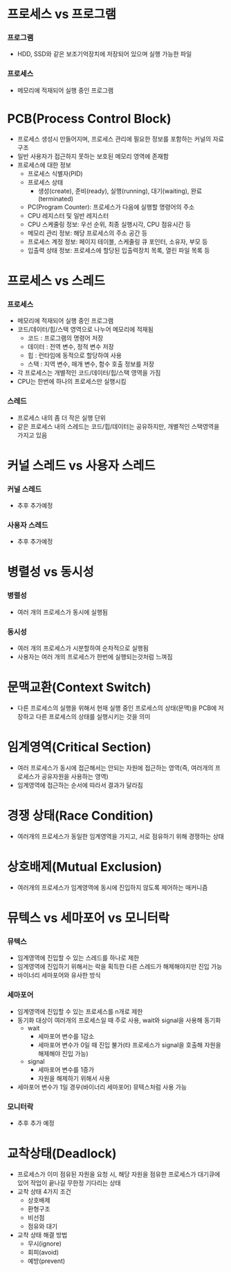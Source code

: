 
# 프로세스 vs 프로그램
### 프로그램
* HDD, SSD와 같은 보조기억장치에 저장되어 있으며 실행 가능한 파일
### 프로세스
* 메모리에 적재되어 실행 중인 프로그램

# PCB(Process Control Block)
* 프로세스 생성시 만들어지며, 프로세스 관리에 필요한 정보를 포함하는 커널의 자료구조
* 일반 사용자가 접근하지 못하는 보호된 메모리 영역에 존재함
* 프로세스에 대한 정보
  * 프로세스 식별자(PID)
  * 프로세스 상태
    * 생성(create), 준비(ready), 실행(running), 대기(waiting), 완료(terminated)
  * PC(Program Counter): 프로세스가 다음에 실행할 명령어의 주소
  * CPU 레지스터 및 일반 레지스터
  * CPU 스케줄링 정보: 우선 순위, 최종 실행시각, CPU 점유시간 등
  * 메모리 관리 정보: 해당 프로세스의 주소 공간 등
  * 프로세스 계정 정보: 페이지 테이블, 스케줄링 큐 포인터, 소유자, 부모 등
  * 입출력 상태 정보: 프로세스에 할당된 입출력장치 목록, 열린 파일 목록 등

# 프로세스 vs 스레드
### 프로세스
* 메모리에 적재되어 실행 중인 프로그램
* 코드/데이터/힙/스택 영역으로 나누어 메모리에 적재됨
  * 코드 : 프로그램의 명령어 저장
  * 데이터 : 전역 변수, 정적 변수 저장
  * 힙 : 런타임에 동적으로 할당하여 사용
  * 스택 : 지역 변수, 매개 변수, 함수 호출 정보를 저장
* 각 프로세스는 개별적인 코드/데이터/힙/스택 영역을 가짐
* CPU는 한번에 하나의 프로세스만 실행시킴
### 스레드
* 프로세스 내의 좀 더 작은 실행 단위
* 같은 프로세스 내의 스레드는 코드/힙/데이터는 공유하지만, 개별적인 스택영역을 가지고 있음

# 커널 스레드 vs 사용자 스레드
### 커널 스레드
* 추후 추가예정
### 사용자 스레드
* 추후 추가예정

# 병렬성 vs 동시성
### 병렬성
* 여러 개의 프로세스가 동시에 실행됨
### 동시성
* 여러 개의 프로세스가 시분할하여 순차적으로 실행됨
* 사용자는 여러 개의 프로세스가 한번에 실행되는것처럼 느껴짐

# 문맥교환(Context Switch)
* 다른 프로세스의 실행을 위해서 현재 실행 중인 프로세스의 상태(문맥)을 PCB에 저장하고 다른 프로세스의 상태를 실행시키는 것을 의미

# 임계영역(Critical Section)
* 여러 프로세스가 동시에 접근해서는 안되는 자원에 접근하는 영역(즉, 여러개의 프로세스가 공유자원을 사용하는 영역)
* 임계영역에 접근하는 순서에 따라서 결과가 달라짐

# 경쟁 상태(Race Condition)
* 여러개의 프로세스가 동일한 임계영역을 가지고, 서로 점유하기 위해 경쟁하는 상태

# 상호배제(Mutual Exclusion)
* 여러개의 프로세스가 임계영역에 동시에 진입하지 않도록 제어하는 매커니즘

# 뮤텍스 vs 세마포어 vs 모니터락
### 뮤텍스
* 임계영역에 진입할 수 있는 스레드를 하나로 제한
* 임계영역에 진입하기 위해서는 락을 획득한 다른 스레드가 해제해야지만 진입 가능
* 바이너리 세마포어와 유사한 방식
### 세마포어
* 임계영역에 진입할 수 있는 프로세스를 n개로 제한
* 동기화 대상이 여러개의 프로세스일 때 주로 사용, wait와 signal을 사용해 동기화
  * wait
    * 세마포어 변수를 1감소
    * 세마포어 변수가 0일 때 진입 불가(타 프로세스가 signal을 호출해 자원을 해제해야 진입 가능)
  * signal
    * 세마포어 변수를 1증가
    * 자원을 해제하기 위해서 사용
* 세마포어 변수가 1일 경우(바이너리 세마포어) 뮤텍스처럼 사용 가능 
### 모니터락
* 추후 추가 예정

# 교착상태(Deadlock)
* 프로세스가 이미 점유된 자원을 요청 시, 해당 자원을 점유한 프로세스가 대기큐에 있어 작업이 끝나길 무한정 기다리는 상태
* 교착 상태 4가지 조건
  * 상호배제
  * 환형구조
  * 비선점
  * 점유와 대기
* 교착 상태 해결 방법
  * 무시(ignore)
  * 회피(avoid)
  * 예방(prevent)
